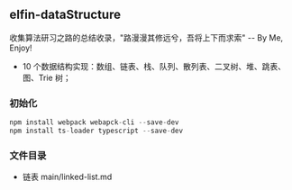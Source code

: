 ## elfin-dataStructure

收集算法研习之路的总结收录，"路漫漫其修远兮，吾将上下而求索" -- By Me, Enjoy!

- 10 个数据结构实现：数组、链表、栈、队列、散列表、二叉树、堆、跳表、图、Trie 树；

### 初始化

```js
npm install webpack webapck-cli --save-dev
npm install ts-loader typescript --save-dev
```

### 文件目录

- 链表 main/linked-list.md